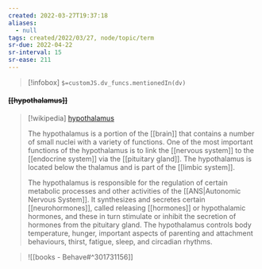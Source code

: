```yaml
---
created: 2022-03-27T19:37:18 
aliases:
  - null
tags: created/2022/03/27, node/topic/term
sr-due: 2022-04-22
sr-interval: 15
sr-ease: 211
---
```

> [!infobox]
`$=customJS.dv_funcs.mentionedIn(dv)`

#### <s class="topic-title">[[hypothalamus]]</s>

> [!wikipedia] [hypothalamus](https://en.wikipedia.org/wiki/Hypothalamus)
> 
> The hypothalamus is a portion of the [[brain]] that contains a number of small nuclei with a variety of functions. One of the most important functions of the hypothalamus is to link the [[nervous system]] to the [[endocrine system]] via the [[pituitary gland]]. The hypothalamus is located below the thalamus and is part of the [[limbic system]]. 
> 
> The hypothalamus is responsible for the regulation of certain metabolic processes and other activities of the [[ANS|Autonomic Nervous System]]. It synthesizes and secretes certain [[neurohormones]], called releasing [[hormones]] or hypothalamic hormones, and these in turn stimulate or inhibit the secretion of hormones from the pituitary gland. The hypothalamus controls body temperature, hunger, important aspects of parenting and attachment behaviours, thirst, fatigue, sleep, and circadian rhythms.
>



> ![[books - Behave#^301731156]]
